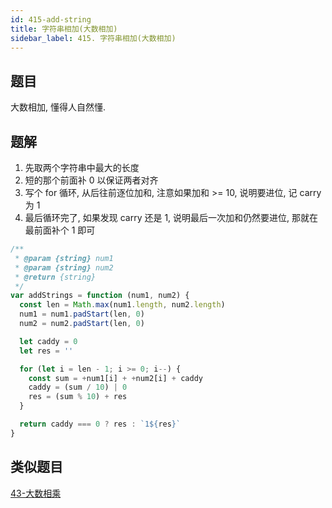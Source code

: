```yaml
---
id: 415-add-string
title: 字符串相加(大数相加)
sidebar_label: 415. 字符串相加(大数相加)
---
```


## 题目

大数相加, 懂得人自然懂.

## 题解

1. 先取两个字符串中最大的长度
2. 短的那个前面补 0 以保证两者对齐
3. 写个 for 循环, 从后往前逐位加和, 注意如果加和 >= 10, 说明要进位, 记 carry 为 1
4. 最后循环完了, 如果发现 carry 还是 1, 说明最后一次加和仍然要进位, 那就在最前面补个 1 即可

```js
/**
 * @param {string} num1
 * @param {string} num2
 * @return {string}
 */
var addStrings = function (num1, num2) {
  const len = Math.max(num1.length, num2.length)
  num1 = num1.padStart(len, 0)
  num2 = num2.padStart(len, 0)

  let caddy = 0
  let res = ''

  for (let i = len - 1; i >= 0; i--) {
    const sum = +num1[i] + +num2[i] + caddy
    caddy = (sum / 10) | 0
    res = (sum % 10) + res
  }

  return caddy === 0 ? res : `1${res}`
}
```

## 类似题目

[43-大数相乘](/leetcode/medium/43-multiply)
